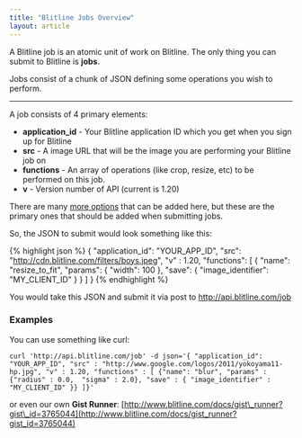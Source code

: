 ```yaml
---
title: "Blitline Jobs Overview"
layout: article
---
```


A Blitline job is an atomic unit of work on Blitline. The only thing you can submit to Blitline is **jobs**.

Jobs consist of a chunk of JSON defining some operations you wish to perform.

---

A job consists of 4 primary elements:

- **application_id** - Your Blitline application ID which you get when you sign up for Blitline
- **src** - A image URL that will be the image you are performing your Blitline job on
- **functions** - An array of operations (like crop, resize, etc) to be performed on this job.
- **v** - Version number of API (current is 1.20)

There are many [more options](/foo/bar) that can be added here, but these are the primary ones that should be added when submitting jobs.

So, the JSON to submit would look something like this:

{% highlight json %}
{
    "application_id": "YOUR_APP_ID",
    "src": "http://cdn.blitline.com/filters/boys.jpeg",
    "v" : 1.20,
    "functions": [
        {
            "name": "resize_to_fit",
            "params": {
                "width": 100
            },
            "save": {
                "image_identifier": "MY_CLIENT_ID"
            }
        }
    ]
}
{% endhighlight %}

You would take this JSON and submit it via post to http://api.blitline.com/job


### Examples

You can use something like curl:

```
curl 'http://api.blitline.com/job' -d json='{ "application_id": "YOUR_APP_ID", "src" : "http://www.google.com/logos/2011/yokoyama11-hp.jpg", "v" : 1.20, "functions" : [ {"name": "blur", "params" : {"radius" : 0.0,  "sigma" : 2.0}, "save" : { "image_identifier" : "MY_CLIENT_ID" }} ]}'
```


or even our own **Gist Runner**: 
[http://www.blitline.com/docs/gist\_runner?gist\_id=3765044](http://www.blitline.com/docs/gist_runner?gist_id=3765044)

